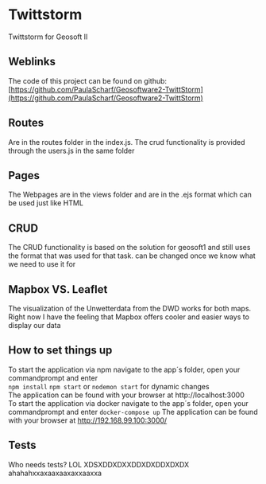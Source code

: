 # Twittstorm
Twittstorm for Geosoft II
## Weblinks
The code of this project can be found on github: [https://github.com/PaulaScharf/Geosoftware2-TwittStorm](https://github.com/PaulaScharf/Geosoftware2-TwittStorm)
## Routes
Are in the routes folder in the index.js. The crud functionality is provided through the users.js in the same folder
## Pages
The Webpages are in the views folder and are in the .ejs format which can be used just like HTML
## CRUD
The CRUD functionality is based on the solution for geosoft1 and still uses the format that was used for that task. can be changed once
we know what we need to use it for
## Mapbox VS. Leaflet
The visualization of the Unwetterdata from the DWD works for both maps. Right now I have the feeling that Mapbox offers cooler and easier
ways to display our data
## How to set things up
To start the application via npm navigate to the app´s folder, open your commandprompt and enter <br/>
`npm install`
`npm start` or `nodemon start` for dynamic changes <br/>
The application can be found with your browser at http://localhost:3000 <br/>
To start the application via docker navigate to the app´s folder, open your commandprompt and enter
`docker-compose up`
The application can be found with your browser at http://192.168.99.100:3000/
## Tests
Who needs tests? LOL XDSXDDXDXXDDXDXDDXDXDX ahahahxxaxaaxaaxaxxaaxxa

